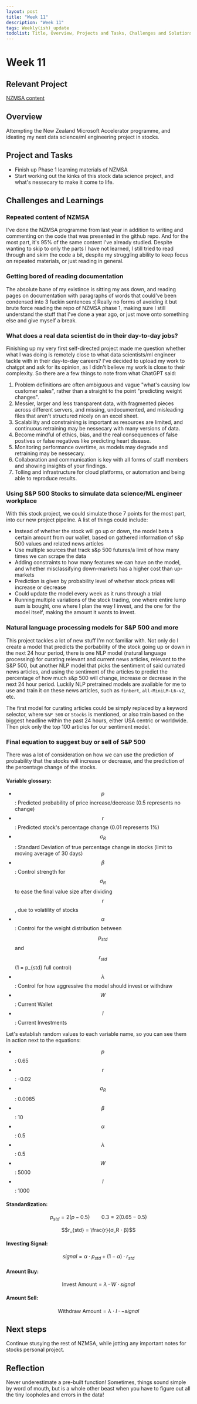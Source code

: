 ```yaml
---
layout: post
title: "Week 11"
description: "Week 11"
tags: Weekly(ish)_update
todolist: Title, Overview, Projects and Tasks, Challenges and Solutions, Learnings and Insights, Next Steps, Reflections
---
```


# Week 11

## Relevant Project
[NZMSA content](https://github.com/NZMSA/2025-Phase-1)

## Overview
Attempting the New Zealand Microsoft Accelerator programme, and ideating my next data science/ml engineering project in stocks.

## Project and Tasks
* Finish up Phase 1 learning materials of NZMSA
* Start working out the kinks of this stock data science project, and what's nessecary to make it come to life.

## Challenges and Learnings

### Repeated content of NZMSA
I've done the NZMSA programme from last year in addition to writing and commenting on the code that was presented in the github repo. And for the most part, it's 95% of the same content I've already studied. Despite wanting to skip to only the parts I have not learned, I still tried to read through and skim the code a bit, despite my struggling ability to keep focus on repeated materials, or just reading in general.

### Getting bored of reading documentation
The absolute bane of my existince is sitting my ass down, and reading pages on documentation with paragraphs of words that could've been condensed into 3 fuckin sentences :( Really no forms of avoiding it but brute force reading the repo of NZMSA phase 1, making sure I still understand the stuff that I've done a year ago, or just move onto something else and give myself a break.

### What does a real data scientist do in their day-to-day jobs?
Finishing up my very first self-directed project made me question whether what I was doing is remotely close to what data scientists/ml engineer tackle with in their day-to-day careers? I've decided to upload my work to chatgpt and ask for its opinion, as I didn't believe my work is close to their complexity. So there are a few things to note from what ChatGPT said:
1. Problem definitions are often ambiguous and vague "what's causing low customer sales", rather than a straight to the point "predicting weight changes".
2. Messier, larger and less transparent data, with fragmented pieces across different servers, and missing, undocumented, and misleading files that aren't structured nicely on an excel sheet.
3. Scalability and constraining is important as resources are limited, and continuous retraining may be nessecary with many versions of data.
4. Become mindful of ethics, bias, and the real consequences of false postives or false negatives like predicting heart disease.
5. Monitoring performance overtime, as models may degrade and retraining may be nessecary.
6. Collaboration and communication is key with all forms of staff members and showing insights of your findings.
7. Tolling and infrastructure for cloud platforms, or automation and being able to reproduce results.

### Using S&P 500 Stocks to simulate data science/ML engineer workplace
With this stock project, we could simulate those 7 points for the most part, into our new project pipeline. A list of things could include:
* Instead of whether the stock will go up or down, the model bets a certain amount from our wallet, based on gathered information of s&p 500 values and related news articles
* Use multiple sources that track s&p 500 futures/a limit of how many times we can scrape the data
* Adding constraints to how many features we can have on the model, and whether misclassifying down-markets has a higher cost than up-markets
* Prediction is given by probability level of whether stock prices will increase or decrease
* Could update the model every week as it runs through a trial
* Running multiple variations of the stock trading, one where entire lump sum is bought, one where I plan the way I invest, and the one for the model itself, making the amount it wants to invest.

### Natural language processing models for S&P 500 and more
This project tackles a lot of new stuff I'm not familiar with. Not only do I create a model that predicts the porbability of the stock going up or down in the next 24 hour period, there is one NLP model (natural language processing) for curating relevant and current news articles, relevant to the S&P 500, but another NLP model that picks the sentiment of said currated news articles, and using the sentiment of the articles to predict the percentage of how much s&p 500 will change, increase or decrease in the next 24 hour period. Luckily NLP pretrained models are available for me to use and train it on these news articles, such as `finbert`, `all-MiniLM-L6-v2`, etc.

The first model for curating articles could be simply replaced by a keyword selector, where `S&P 500` or `Stocks` is mentioned, or also train based on the biggest headline within the past 24 hours, either USA centric or worldwide. Then pick only the top 100 articles for our sentiment model.

### Final equation to suggest buy or sell of S&P 500
There was a lot of consideration on how we can use the prediction of probability that the stocks will increase or decrease, and the prediction of the percentage change of the stocks.

#### Variable glossary:
* $$p$$: Predicted probability of price increase/decrease (0.5 represents no change)
* $$r$$: Predicted stock's percentage change (0.01 represents 1%)
* $$σ_R$$: Standard Deviation of true percentage change in stocks (limit to moving average of 30 days)
* $$β$$: Control strength for $$σ_R$$ to ease the final value size after dividing $$r$$, due to volatility of stocks
* $$α$$: Control for the weight distribution between $$p_{std}$$ and $$r_{std}$$ (1 = p_{std} full control)
* $$λ$$: Control for how aggressive the model should invest or withdraw
* $$W$$: Current Wallet
* $$I$$: Current Investments

Let's establish random values to each variable name, so you can see them in action next to the equations:
* $$p$$: 0.65
* $$r$$: -0.02
* $$σ_R$$: 0.0085
* $$β$$: 10
* $$α$$: 0.5
* $$λ$$: 0.5
* $$W$$: 5000
* $$I$$: 1000

#### Standardization:
```math
p_{std} = 2(p - 0.5) \qquad 0.3 = 2(0.65 - 0.5)
```
```math
r_{std} = \frac{r}{σ_R ⋅ β}
```
#### Investing Signal:
```math
signal = α ⋅ p_{std} + (1 - α) ⋅ r_{std}
```
#### Amount Buy:
```math
\text{Invest Amount} = λ ⋅ W ⋅ signal
```
#### Amount Sell:
```math
\text{Withdraw Amount} = λ ⋅ I ⋅ -signal
```

## Next steps

Continue stusying the rest of NZMSA, while jotting any important notes for stocks personal project.

## Reflection

Never underestimate a pre-built function! Sometimes, things sound simple by word of mouth, but is a whole other beast when you have to figure out all the tiny loopholes and errors in the data!
